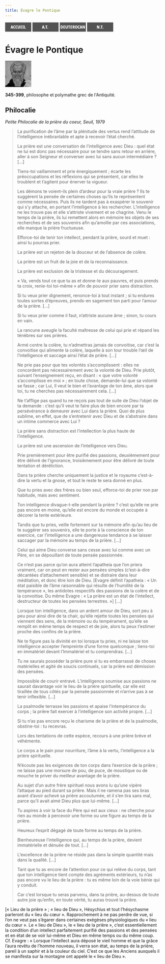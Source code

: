 ```yaml
---
title: Évagre le Pontique
---
```

[<img src="/images/accueil.png">](/)
[<img src="/images/ancientestament.png">](/pages/ancientestament.html)
[<img src="/images/deuterocanoniques.png">](/pages/deuterocanoniques.html)
[<img src="/images/nouveautestament.png">](/pages/nouveautestament.html)

# Évagre le Pontique

[<img src="/images/evagrelepontique.png">](https://fr.wikipedia.org/wiki/%C3%89vagre_le_Pontique)

**345-399**, philosophe et polymathe grec de l'Antiquité.


## Philocalie <a name="philocalie"></a>
*Petite Philocalie de la prière du coeur, Seuil, 1979*

>La purification de l’âme par la plénitude des vertus rend l’attitude de l’intelligence inébranlable et apte à recevoir l’état cherché.
>
>La prière est une conversation de l’intelligence avec Dieu : quel état ne lui est donc pas nécessaire pour se tendre sans retour en arrière, aller à son Seigneur et converser avec lui sans aucun intermédiaire ? […]
>
>Tiens-toi vaillamment et prie énergiquement ; écarte les préoccupations et les réflexions qui se présentent, car elles te troublent et t’agitent pour énerver ta vigueur.
>
>Les démons te voient-ils plein d’ardeur pour la vraie prière ? Ils te suggèrent la pensée de certaines choses qu’ils te représentent comme nécessaires. Puis ils ne tardent pas à exaspérer le souvenir qui s’y attache, en portant l’intelligence à les rechercher. L’intelligence ne les trouve pas et elle s’attriste vivement et se chagrine. Venu le temps de la prière, ils lui remettent alors en mémoire les objets de ses recherches et de ses souvenirs afin qu’amollie par ces associations, elle manque la prière fructueuse.
>
>Efforce-toi de tenir ton intellect, pendant la prière, sourd et muet : ainsi tu pourras prier.
>
>La prière est un rejeton de la douceur et de l’absence de colère.
>
>La prière est un fruit de la joie et de la reconnaissance.
>
>La prière est exclusion de la tristesse et du découragement.
>
>« Va, vends tout ce que tu as et donne-le aux pauvres, et puis prends ta croix, renie-toi toi-même » afin de pouvoir prier sans distraction.
>
>Si tu veux prier dignement, renonce-toi à tout instant ; si tu endures toutes sortes d’épreuves, prends-en sagement ton parti pour l’amour de la prière. […]
>
>Si tu veux prier comme il faut, n’attriste aucune âme ; sinon, tu cours en vain.
>
>La rancune aveugle la faculté maîtresse de celui qui prie et répand les ténèbres sur ses prières.
>
>Armé contre la colère, tu n’admettras jamais de convoitise, car c’est la convoitise qui alimente la colère, laquelle à son tour trouble l’œil de l’intelligence et saccage ainsi l’état de prière. […]
>
>Ne prie pas pour que tes volontés s’accomplissent : elles ne concordent pas nécessairement avec la volonté de Dieu. Prie plutôt, suivant l’enseignement reçu, en disant : « que votre volonté s’accomplisse en moi » ; en toute chose, demande-lui que sa volonté se fasse ; car Lui, Il veut le bien et l’avantage de ton âme, alors que toi, tu ne cherches pas nécessairement cela. […]
>
>Ne t’afflige pas quand tu ne reçois pas tout de suite de Dieu l’objet de ta demande : c’est qu’il veut te faire plus de bien encore par ta persévérance à demeurer avec Lui dans la prière. Quoi de plus sublime, en effet, que de s’entretenir avec Dieu et de s’abstraire dans un intime commerce avec Lui ?
>
>La prière sans distraction est l’intellection la plus haute de l’intelligence.
>
>La prière est une ascension de l’intelligence vers Dieu.
>
>Prie premièrement pour être purifié des passions, deuxièmement pour être délivré de l’ignorance, troisièmement pour être délivré de toute tentation et déréliction.
>
>Dans ta prière cherche uniquement la justice et le royaume c’est-à-dire la vertu et la gnose, et tout le reste te sera donné en plus.
>
>Que tu pries avec des frères ou bien seul, efforce-toi de prier non par habitude, mais avec sentiment.
>
>Ton intelligence divague-t-elle pendant la prière ? c’est qu’elle ne prie pas encore en moine, qu’elle est encore du monde et occupée à décorer la tente extérieure.
>
>Tandis que tu pries, veille fortement sur ta mémoire afin qu’au lieu de te suggérer ses souvenirs, elle te porte à la conscience de ton exercice, car l’intelligence a une dangereuse tendance à se laisser saccager par la mémoire au temps de la prière. […]
>
>Celui qui aime Dieu converse sans cesse avec lui comme avec un Père, en se dépouillant de toute pensée passionnée.
>
>Ce n’est pas parce qu’on aura atteint l’apatheia que l’on priera vraiment, car on peut en rester aux pensées simples (c’est-à-dire décantées d’attachement sensible) et se distraire dans leur méditation, et donc être loin de Dieu. [Evagre définit l’apatheia : « Un état paisible de l’âme raisonnable qui résulte de l’humilité de la tempérance », les antidotes respectifs des passions de la colère et de la convoitise. Du même Evagre : « La prière est un état de l’intellect, destructeur de toutes les pensées terrestres. »] […]
>
>Lorsque ton intelligence, dans un ardent amour de Dieu, sort peu à peu pour ainsi dire de ta chair, qu’elle rejette toutes les pensées qui viennent des sens, de la mémoire ou du tempérament, qu’elle se remplit en même temps de respect et de joie, alors tu peux t’estimer proche des confins de la prière.
>
>Ne te figure pas la divinité en toi lorsque tu pries, ni ne laisse ton intelligence accepter l’empreinte d’une forme quelconque ; tiens-toi en immatériel devant l’Immatériel et tu comprendras. […]
>
>Tu ne saurais posséder la prière pure si tu es embarrassé de choses matérielles et agité de soucis continuels, car la prière est démission des pensées.
>
>Impossible de courir entravé. L’intelligence soumise aux passions ne saurait davantage voir le lieu de la prière spirituelle, car elle est tiraillée de tous côtés par la pensée passionnée et n’arrive pas à se tenir inflexible. […]
>
>La psalmodie terrasse les passions et apaise l’intempérance du corps ; la prière fait exercer à l’intelligence son activité propre. […]
>
>Si tu n’as pas encore reçu le charisme de la prière et de la psalmodie, obstine-toi : tu recevras.
>
>Lors des tentations de cette espèce, recours à une prière brève et véhémente.
>
>Le corps a le pain pour nourriture, l’âme à la vertu, l’intelligence a la prière spirituelle.
>
>N’écoute pas les exigences de ton corps dans l’exercice de la prière ; ne laisse pas une morsure de pou, de puce, de moustique ou de mouche te priver du meilleur avantage de la prière.
>
>Au sujet d’un autre frère spirituel nous avons lu qu’une vipère l’attaque au pied durant sa prière. Mais il ne ramena pas ses bras avant d’avoir achevé sa prière accoutumée, et il s’en tira sans mal, parce qu’il avait aimé Dieu plus que lui-même. […]
>
>Tu aspires à voir la face du Père qui est aux cieux : ne cherche pour rien au monde à percevoir une forme ou une figure au temps de la prière.
>
>Heureux l’esprit dégagé de toute forme au temps de la prière.
>
>Bienheureuse l’intelligence qui, au temps de la prière, devient immatérielle et dénuée de tout. […]
>
>L’excellence de la prière ne réside pas dans la simple quantité mais dans la qualité. […]
>
>Tant que tu as encore de l’attention pour ce qui relève du corps, tant que ton intelligence tient compte des agréments extérieurs, tu n’as pas encore vu le lieu de la prière : tu es même loin de la voie bénie qui y conduit.
>
>Car c’est lorsque tu seras parvenu, dans ta prière, au-dessus de toute autre joie qu’enfin, en toute vérité, tu auras trouvé la prière.

[« Lieu de la prière » ; « lieu de Dieu », Hésychius et tout l’hésychasme parleront du « lieu du cœur ». Rapprochement à ne pas perdre de vue, si l’on ne veut pas s’égarer dans certaines exégèses physiologiques du « lieu du cœur ». Le « lieu de Dieu », le « lieu de la prière », c’est essentiellement la condition d’un intellect parfaitement purifié des passions et des pensées et en état de se voir lui-même et Dieu en même temps ou du même coup. Cf. Evagre : « Lorsque l’intellect aura déposé le vieil homme et que la grâce l’aura revêtu de l’homme nouveau, il verra son état, au temps de la prière, pareil à un saphir et à la couleur du ciel. C’est ce que les Anciens auxquels il se manifesta sur la montagne ont appelé le « lieu de Dieu ».